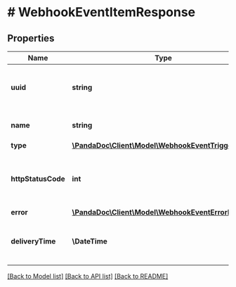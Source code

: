 # # WebhookEventItemResponse

## Properties

Name | Type | Description | Notes
------------ | ------------- | ------------- | -------------
**uuid** | **string** | Unique webhook subscription event identifier | [optional]
**name** | **string** | Webhook subscription name | [optional]
**type** | [**\PandaDoc\Client\Model\WebhookEventTriggerEnum**](WebhookEventTriggerEnum.md) |  | [optional]
**httpStatusCode** | **int** | Webhook subscription event response http status code | [optional]
**error** | [**\PandaDoc\Client\Model\WebhookEventErrorEnum**](WebhookEventErrorEnum.md) |  | [optional]
**deliveryTime** | **\DateTime** | Webhook subscription event delivery time | [optional]

[[Back to Model list]](../../README.md#models) [[Back to API list]](../../README.md#endpoints) [[Back to README]](../../README.md)
